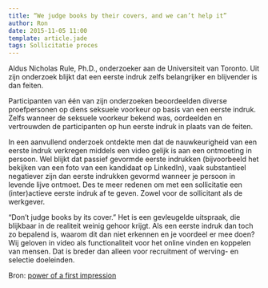 ```yaml
---
title: “We judge books by their covers, and we can’t help it”
author: Ron
date: 2015-11-05 11:00
template: article.jade
tags: Sollicitatie proces
---
```

<div class="first-paragraph">
Aldus Nicholas Rule, Ph.D., onderzoeker aan de Universiteit van Toronto. Uit zijn onderzoek blijkt dat een eerste indruk zelfs belangrijker en blijvender is dan feiten.
</div>

<span class="more"></span>

<div class="small-10 medium-6 small-centered">

Participanten van één van zijn onderzoeken beoordeelden diverse proefpersonen op diens seksuele voorkeur op basis van een eerste indruk. Zelfs wanneer de seksuele voorkeur bekend was, oordeelden en vertrouwden de participanten op hun eerste indruk in plaats van de feiten.

In een aanvullend onderzoek ontdekte men dat de nauwkeurigheid van een eerste indruk verkregen middels een video gelijk is aan een ontmoeting in persoon. Wel blijkt dat passief gevormde eerste indrukken (bijvoorbeeld het bekijken van een foto van een kandidaat op LinkedIn), vaak substantieel negatiever zijn dan eerste indrukken gevormd wanneer je persoon in levende lijve ontmoet. Des te meer redenen om met een sollicitatie een (inter)actieve eerste indruk af te geven. Zowel voor de sollicitant als de werkgever.

“Don’t judge books by its cover.” Het is een gevleugelde uitspraak, die blijkbaar in de realiteit weinig gehoor krijgt. Als een eerste indruk dan toch zo bepalend is, waarom dit dan niet erkennen en je voordeel er mee doen? Wij geloven in video als functionaliteit voor het online vinden en koppelen van mensen. Dat is breder dan alleen voor recruitment of werving- en selectie doeleinden.

Bron: [power of a first impression](http://psychcentral.com/news/2014/02/15/the-power-of-a-first-impression/65944.html)